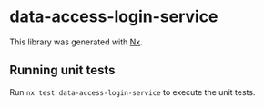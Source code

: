 # data-access-login-service

This library was generated with [Nx](https://nx.dev).

## Running unit tests

Run `nx test data-access-login-service` to execute the unit tests.
